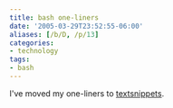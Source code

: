 ```yaml
---
title: bash one-liners
date: '2005-03-29T23:52:55-06:00'
aliases: [/b/D, /p/13]
categories:
- technology
tags:
- bash
---
```

I've moved my one-liners to [textsnippets](http://textsnippets.com/user/will).
